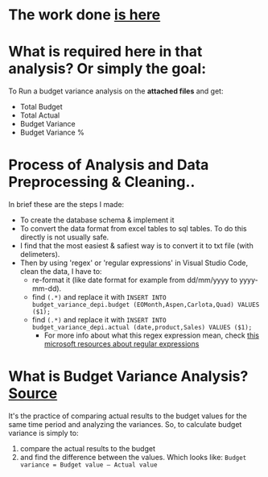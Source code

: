 # The work done [is here](https://github.com/ahmedaymanb4/data-analytics-projects/tree/main/Budget%20Variance%20Analysis)

# What is required here in that analysis? Or simply the goal:
To Run a budget variance analysis on the **attached files** and get:
* Total Budget
* Total Actual
* Budget Variance
* Budget Variance %

# Process of Analysis and Data Preprocessing & Cleaning..
In brief these are the steps I made: 
* To create the database schema & implement it 
* To convert the data format from excel tables to sql tables. To do this directly is not usually safe. 
* I find that the most easiest & safiest way is to convert it to txt file (with delimeters). 
* Then by using 'regex' or 'regular expressions' in Visual Studio Code, clean the data, I have to: 
    - re-format it (like date format for example from dd/mm/yyyy to yyyy-mm-dd).
    - find `(.*)` and replace it with `INSERT INTO budget_variance_depi.budget (EOMonth,Aspen,Carlota,Quad) VALUES ($1);`
    - find `(.*)` and replace it with `INSERT INTO budget_variance_depi.actual (date,product,Sales) VALUES ($1);` 
        - For more info about what this regex expression mean, check [this microsoft resources about regular expressions](https://learn.microsoft.com/en-us/visualstudio/ide/using-regular-expressions-in-visual-studio)

# What is Budget Variance Analysis? [Source](https://www.datarails.com/budget-variance-analysis-guide)
It's the practice of comparing actual results to the budget values for the same time period and analyzing the variances. So, to calculate budget variance is simply to: 
1. compare the actual results to the budget 
2. and find the difference between the values. 
Which looks like: `Budget variance = Budget value – Actual value`
